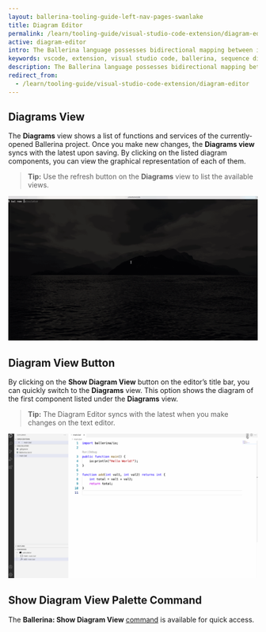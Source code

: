 ```yaml
---
layout: ballerina-tooling-guide-left-nav-pages-swanlake
title: Diagram Editor
permalink: /learn/tooling-guide/visual-studio-code-extension/diagram-editor/
active: diagram-editor
intro: The Ballerina language possesses bidirectional mapping between its syntaxes and the visual representation. The Diagram Editor of the Ballerina extension helps you to visualize the graphical representation while developing your Ballerina program via the methods below.
keywords: vscode, extension, visual studio code, ballerina, sequence diagrams, diagram editor, graphical
description: The Ballerina language possesses bidirectional mapping between its syntaxes and the visual representation. The Diagram Editor of the Ballerina extension helps you to visualize the graphical representation while developing your Ballerina program via the methods below.
redirect_from:
  - /learn/tooling-guide/visual-studio-code-extension/diagram-editor
---
```


## Diagrams View

The **Diagrams** view shows a list of functions and services of the currently-opened Ballerina project. Once you make new changes, the **Diagrams view** syncs with the latest upon saving. By clicking on the listed diagram components, you can view the graphical representation of each of them.

>**Tip:** Use the refresh button on the **Diagrams** view to list the available views. 

![Diagrams View](/learn/images/diagrams-view.gif)

## Diagram View Button

By clicking on the **Show Diagram View** button on the editor’s title bar, you can quickly switch to the **Diagrams** view. This option shows the diagram of the first component listed under the **Diagrams** view.

>**Tip:** The Diagram Editor syncs with the latest when you make changes on the text editor.

![Diagram View Button](/learn/images/diagrams-view-command.gif)

## Show Diagram View Palette Command

The **Ballerina: Show Diagram View** [command](/learn/tooling-guide/visual-studio-code-extension/vs-code-commands/#show-diagram-view) is available for quick access.

<style> #tree-expand-all , #tree-collapse-all, .cTocElements {display:none;} .cGitButtonContainer {padding-left: 40px;} </style>
